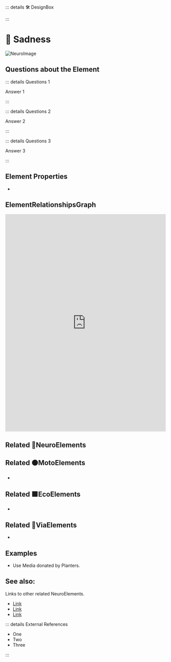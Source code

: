 ::: details 🛠 <dev>DesignBox</dev> 



:::

# 💜 <neuro>Sadness </neuro>

![NeuroImage](/Neuro/NeuroImage.png)
## Questions about the Element

::: details Questions 1

Answer 1

:::

::: details Questions 2

Answer 2

:::

::: details Questions 3

Answer 3

:::
## Element Properties

- 

## ElementRelationshipsGraph

<iframe 
    width="100%" 
    height="684" 
    frameborder="0"
    src="https://observablehq.com/embed/@d3/force-directed-graph/2?cells=chart"
></iframe>

## Related 💜<neuro>NeuroElements</neuro> 

## Related 🟠<moto>MotoElements</moto>
- 
## Related 🟩<eco>EcoElements</eco>
- 
## Related 🔺<via>ViaElements</via>
- 

## Examples

- Use Media donated by Planters. 

## See also:

Links to other related NeuroElements. 

- [Link]()
- [Link]()
- [Link]()

::: details External References

- One
- Two
- Three

:::

